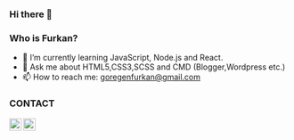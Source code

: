 ### Hi there 👋

<h3>Who is Furkan?</h3>

- 🌱 I’m currently learning JavaScript, Node.js and React.
- 💬 Ask me about HTML5,CSS3,SCSS and CMD (Blogger,Wordpress etc.)
- 📫 How to reach me: goregenfurkan@gmail.com

<h3>CONTACT</h3>

<a href="https://wa.me/905549821098" rel="nofollow"><img align="left" height="22px" src="https://github.com/sabesansathananthan/sabesansathananthan/raw/master/SocialLogo/WhatsApp.png" style="max-width: 100%;"></a>
<a href="https://telegram.me/furkan_goregen" rel="nofollow"><img align="left" height="22px" src="https://github.com/sabesansathananthan/sabesansathananthan/raw/master/SocialLogo/Telegram.png" style="max-width: 100%;"></a>
